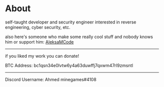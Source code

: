 # About
self-taught developer and security engineer interested in reverse engineering, cyber security, etc.

also here's someone who make some really cool stuff and nobody knows him or support him: <a href="https://github.com/AleksaMCode">AleksaMCode</a>
__________________________________________________

if you liked my work you can donate!

BTC Address: bc1qsn34e0lvtw6y4a63duwffj7qxwm47rl9zmsntl

___________________________________________________

Discord Username: Ahmed minegames#4108
